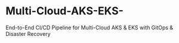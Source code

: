 # Multi-Cloud-AKS-EKS-
End-to-End CI/CD Pipeline for Multi-Cloud AKS &amp; EKS with GitOps &amp; Disaster Recovery
